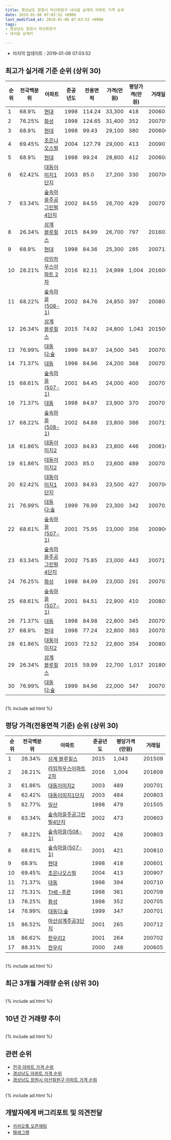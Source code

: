 ```yaml
---
title: 경상남도 창원시 마산회원구 내서읍 삼계리 아파트 가격 순위
date: 2019-01-06 07:03:52 +0900
last_modified_at: 2019-01-06 07:03:52 +0900
tags:
- 경상남도 창원시 마산회원구
- 내서읍 삼계리

---
```


* 마지막 업데이트 : 2019-01-06 07:03:52

## 최고가 실거래 기준 순위 (상위 30)


|순위|전국백분위|아파트|준공년도|전용면적|가격(만원)|평당가격(만원)|거래일|
|---|---|---|---|---|---|---|---|
|1|68.9%|[현대](https://search.naver.com/search.naver?query=%EA%B2%BD%EC%83%81%EB%82%A8%EB%8F%84+%EC%B0%BD%EC%9B%90%EC%8B%9C+%EB%A7%88%EC%82%B0%ED%9A%8C%EC%9B%90%EA%B5%AC+%EB%82%B4%EC%84%9C%EC%9D%8D+%EC%82%BC%EA%B3%84%EB%A6%AC+%ED%98%84%EB%8C%80)|1998|114.24|33,300|418|200601|
|2|76.25%|[화성](https://search.naver.com/search.naver?query=%EA%B2%BD%EC%83%81%EB%82%A8%EB%8F%84+%EC%B0%BD%EC%9B%90%EC%8B%9C+%EB%A7%88%EC%82%B0%ED%9A%8C%EC%9B%90%EA%B5%AC+%EB%82%B4%EC%84%9C%EC%9D%8D+%EC%82%BC%EA%B3%84%EB%A6%AC+%ED%99%94%EC%84%B1)|1998|124.65|31,400|352|200705|
|3|68.9%|[현대](https://search.naver.com/search.naver?query=%EA%B2%BD%EC%83%81%EB%82%A8%EB%8F%84+%EC%B0%BD%EC%9B%90%EC%8B%9C+%EB%A7%88%EC%82%B0%ED%9A%8C%EC%9B%90%EA%B5%AC+%EB%82%B4%EC%84%9C%EC%9D%8D+%EC%82%BC%EA%B3%84%EB%A6%AC+%ED%98%84%EB%8C%80)|1998|99.43|29,100|380|200606|
|4|69.45%|[조은나오스빌](https://search.naver.com/search.naver?query=%EA%B2%BD%EC%83%81%EB%82%A8%EB%8F%84+%EC%B0%BD%EC%9B%90%EC%8B%9C+%EB%A7%88%EC%82%B0%ED%9A%8C%EC%9B%90%EA%B5%AC+%EB%82%B4%EC%84%9C%EC%9D%8D+%EC%82%BC%EA%B3%84%EB%A6%AC+%EC%A1%B0%EC%9D%80%EB%82%98%EC%98%A4%EC%8A%A4%EB%B9%8C)|2004|127.79|29,000|413|200907|
|5|68.9%|[현대](https://search.naver.com/search.naver?query=%EA%B2%BD%EC%83%81%EB%82%A8%EB%8F%84+%EC%B0%BD%EC%9B%90%EC%8B%9C+%EB%A7%88%EC%82%B0%ED%9A%8C%EC%9B%90%EA%B5%AC+%EB%82%B4%EC%84%9C%EC%9D%8D+%EC%82%BC%EA%B3%84%EB%A6%AC+%ED%98%84%EB%8C%80)|1998|99.24|28,800|412|200608|
|6|62.42%|[대동이미지1단지](https://search.naver.com/search.naver?query=%EA%B2%BD%EC%83%81%EB%82%A8%EB%8F%84+%EC%B0%BD%EC%9B%90%EC%8B%9C+%EB%A7%88%EC%82%B0%ED%9A%8C%EC%9B%90%EA%B5%AC+%EB%82%B4%EC%84%9C%EC%9D%8D+%EC%82%BC%EA%B3%84%EB%A6%AC+%EB%8C%80%EB%8F%99%EC%9D%B4%EB%AF%B8%EC%A7%801%EB%8B%A8%EC%A7%80)|2003|85.0|27,200|330|200706|
|7|63.34%|[숲속마을주공그린빌4단지](https://search.naver.com/search.naver?query=%EA%B2%BD%EC%83%81%EB%82%A8%EB%8F%84+%EC%B0%BD%EC%9B%90%EC%8B%9C+%EB%A7%88%EC%82%B0%ED%9A%8C%EC%9B%90%EA%B5%AC+%EB%82%B4%EC%84%9C%EC%9D%8D+%EC%82%BC%EA%B3%84%EB%A6%AC+%EC%88%B2%EC%86%8D%EB%A7%88%EC%9D%84%EC%A3%BC%EA%B3%B5%EA%B7%B8%EB%A6%B0%EB%B9%8C4%EB%8B%A8%EC%A7%80)|2002|84.55|26,700|429|200707|
|8|26.34%|[삼계 블루힐스](https://search.naver.com/search.naver?query=%EA%B2%BD%EC%83%81%EB%82%A8%EB%8F%84+%EC%B0%BD%EC%9B%90%EC%8B%9C+%EB%A7%88%EC%82%B0%ED%9A%8C%EC%9B%90%EA%B5%AC+%EB%82%B4%EC%84%9C%EC%9D%8D+%EC%82%BC%EA%B3%84%EB%A6%AC+%EC%82%BC%EA%B3%84+%EB%B8%94%EB%A3%A8%ED%9E%90%EC%8A%A4)|2015|84.99|26,700|797|201603|
|9|68.9%|[현대](https://search.naver.com/search.naver?query=%EA%B2%BD%EC%83%81%EB%82%A8%EB%8F%84+%EC%B0%BD%EC%9B%90%EC%8B%9C+%EB%A7%88%EC%82%B0%ED%9A%8C%EC%9B%90%EA%B5%AC+%EB%82%B4%EC%84%9C%EC%9D%8D+%EC%82%BC%EA%B3%84%EB%A6%AC+%ED%98%84%EB%8C%80)|1998|84.36|25,300|285|200712|
|10|28.21%|[라임하우스아파트 2차](https://search.naver.com/search.naver?query=%EA%B2%BD%EC%83%81%EB%82%A8%EB%8F%84+%EC%B0%BD%EC%9B%90%EC%8B%9C+%EB%A7%88%EC%82%B0%ED%9A%8C%EC%9B%90%EA%B5%AC+%EB%82%B4%EC%84%9C%EC%9D%8D+%EC%82%BC%EA%B3%84%EB%A6%AC+%EB%9D%BC%EC%9E%84%ED%95%98%EC%9A%B0%EC%8A%A4%EC%95%84%ED%8C%8C%ED%8A%B8+2%EC%B0%A8)|2016|82.11|24,999|1,004|201609|
|11|68.22%|[숲속마을(508-1)](https://search.naver.com/search.naver?query=%EA%B2%BD%EC%83%81%EB%82%A8%EB%8F%84+%EC%B0%BD%EC%9B%90%EC%8B%9C+%EB%A7%88%EC%82%B0%ED%9A%8C%EC%9B%90%EA%B5%AC+%EB%82%B4%EC%84%9C%EC%9D%8D+%EC%82%BC%EA%B3%84%EB%A6%AC+%EC%88%B2%EC%86%8D%EB%A7%88%EC%9D%84%28508-1%29)|2002|84.76|24,850|397|200803|
|12|26.34%|[삼계 블루힐스](https://search.naver.com/search.naver?query=%EA%B2%BD%EC%83%81%EB%82%A8%EB%8F%84+%EC%B0%BD%EC%9B%90%EC%8B%9C+%EB%A7%88%EC%82%B0%ED%9A%8C%EC%9B%90%EA%B5%AC+%EB%82%B4%EC%84%9C%EC%9D%8D+%EC%82%BC%EA%B3%84%EB%A6%AC+%EC%82%BC%EA%B3%84+%EB%B8%94%EB%A3%A8%ED%9E%90%EC%8A%A4)|2015|74.92|24,800|1,043|201509|
|13|76.99%|[대동다:숲](https://search.naver.com/search.naver?query=%EA%B2%BD%EC%83%81%EB%82%A8%EB%8F%84+%EC%B0%BD%EC%9B%90%EC%8B%9C+%EB%A7%88%EC%82%B0%ED%9A%8C%EC%9B%90%EA%B5%AC+%EB%82%B4%EC%84%9C%EC%9D%8D+%EC%82%BC%EA%B3%84%EB%A6%AC+%EB%8C%80%EB%8F%99%EB%8B%A4%3A%EC%88%B2)|1999|84.97|24,500|345|200703|
|14|71.37%|[대동](https://search.naver.com/search.naver?query=%EA%B2%BD%EC%83%81%EB%82%A8%EB%8F%84+%EC%B0%BD%EC%9B%90%EC%8B%9C+%EB%A7%88%EC%82%B0%ED%9A%8C%EC%9B%90%EA%B5%AC+%EB%82%B4%EC%84%9C%EC%9D%8D+%EC%82%BC%EA%B3%84%EB%A6%AC+%EB%8C%80%EB%8F%99)|1998|84.96|24,200|368|200702|
|15|68.61%|[숲속마을(507-1)](https://search.naver.com/search.naver?query=%EA%B2%BD%EC%83%81%EB%82%A8%EB%8F%84+%EC%B0%BD%EC%9B%90%EC%8B%9C+%EB%A7%88%EC%82%B0%ED%9A%8C%EC%9B%90%EA%B5%AC+%EB%82%B4%EC%84%9C%EC%9D%8D+%EC%82%BC%EA%B3%84%EB%A6%AC+%EC%88%B2%EC%86%8D%EB%A7%88%EC%9D%84%28507-1%29)|2001|84.45|24,000|400|200707|
|16|71.37%|[대동](https://search.naver.com/search.naver?query=%EA%B2%BD%EC%83%81%EB%82%A8%EB%8F%84+%EC%B0%BD%EC%9B%90%EC%8B%9C+%EB%A7%88%EC%82%B0%ED%9A%8C%EC%9B%90%EA%B5%AC+%EB%82%B4%EC%84%9C%EC%9D%8D+%EC%82%BC%EA%B3%84%EB%A6%AC+%EB%8C%80%EB%8F%99)|1998|84.97|23,900|370|200701|
|17|68.22%|[숲속마을(508-1)](https://search.naver.com/search.naver?query=%EA%B2%BD%EC%83%81%EB%82%A8%EB%8F%84+%EC%B0%BD%EC%9B%90%EC%8B%9C+%EB%A7%88%EC%82%B0%ED%9A%8C%EC%9B%90%EA%B5%AC+%EB%82%B4%EC%84%9C%EC%9D%8D+%EC%82%BC%EA%B3%84%EB%A6%AC+%EC%88%B2%EC%86%8D%EB%A7%88%EC%9D%84%28508-1%29)|2002|84.88|23,800|386|200712|
|18|61.86%|[대동이미지2](https://search.naver.com/search.naver?query=%EA%B2%BD%EC%83%81%EB%82%A8%EB%8F%84+%EC%B0%BD%EC%9B%90%EC%8B%9C+%EB%A7%88%EC%82%B0%ED%9A%8C%EC%9B%90%EA%B5%AC+%EB%82%B4%EC%84%9C%EC%9D%8D+%EC%82%BC%EA%B3%84%EB%A6%AC+%EB%8C%80%EB%8F%99%EC%9D%B4%EB%AF%B8%EC%A7%802)|2003|84.93|23,800|446|200610|
|19|61.86%|[대동이미지2](https://search.naver.com/search.naver?query=%EA%B2%BD%EC%83%81%EB%82%A8%EB%8F%84+%EC%B0%BD%EC%9B%90%EC%8B%9C+%EB%A7%88%EC%82%B0%ED%9A%8C%EC%9B%90%EA%B5%AC+%EB%82%B4%EC%84%9C%EC%9D%8D+%EC%82%BC%EA%B3%84%EB%A6%AC+%EB%8C%80%EB%8F%99%EC%9D%B4%EB%AF%B8%EC%A7%802)|2003|85.0|23,600|489|200701|
|20|62.42%|[대동이미지1단지](https://search.naver.com/search.naver?query=%EA%B2%BD%EC%83%81%EB%82%A8%EB%8F%84+%EC%B0%BD%EC%9B%90%EC%8B%9C+%EB%A7%88%EC%82%B0%ED%9A%8C%EC%9B%90%EA%B5%AC+%EB%82%B4%EC%84%9C%EC%9D%8D+%EC%82%BC%EA%B3%84%EB%A6%AC+%EB%8C%80%EB%8F%99%EC%9D%B4%EB%AF%B8%EC%A7%801%EB%8B%A8%EC%A7%80)|2003|84.93|23,500|427|200706|
|21|76.99%|[대동다:숲](https://search.naver.com/search.naver?query=%EA%B2%BD%EC%83%81%EB%82%A8%EB%8F%84+%EC%B0%BD%EC%9B%90%EC%8B%9C+%EB%A7%88%EC%82%B0%ED%9A%8C%EC%9B%90%EA%B5%AC+%EB%82%B4%EC%84%9C%EC%9D%8D+%EC%82%BC%EA%B3%84%EB%A6%AC+%EB%8C%80%EB%8F%99%EB%8B%A4%3A%EC%88%B2)|1999|76.99|23,300|342|200701|
|22|68.61%|[숲속마을(507-1)](https://search.naver.com/search.naver?query=%EA%B2%BD%EC%83%81%EB%82%A8%EB%8F%84+%EC%B0%BD%EC%9B%90%EC%8B%9C+%EB%A7%88%EC%82%B0%ED%9A%8C%EC%9B%90%EA%B5%AC+%EB%82%B4%EC%84%9C%EC%9D%8D+%EC%82%BC%EA%B3%84%EB%A6%AC+%EC%88%B2%EC%86%8D%EB%A7%88%EC%9D%84%28507-1%29)|2001|75.95|23,000|356|200906|
|23|63.34%|[숲속마을주공그린빌4단지](https://search.naver.com/search.naver?query=%EA%B2%BD%EC%83%81%EB%82%A8%EB%8F%84+%EC%B0%BD%EC%9B%90%EC%8B%9C+%EB%A7%88%EC%82%B0%ED%9A%8C%EC%9B%90%EA%B5%AC+%EB%82%B4%EC%84%9C%EC%9D%8D+%EC%82%BC%EA%B3%84%EB%A6%AC+%EC%88%B2%EC%86%8D%EB%A7%88%EC%9D%84%EC%A3%BC%EA%B3%B5%EA%B7%B8%EB%A6%B0%EB%B9%8C4%EB%8B%A8%EC%A7%80)|2002|75.85|23,000|443|200711|
|24|76.25%|[화성](https://search.naver.com/search.naver?query=%EA%B2%BD%EC%83%81%EB%82%A8%EB%8F%84+%EC%B0%BD%EC%9B%90%EC%8B%9C+%EB%A7%88%EC%82%B0%ED%9A%8C%EC%9B%90%EA%B5%AC+%EB%82%B4%EC%84%9C%EC%9D%8D+%EC%82%BC%EA%B3%84%EB%A6%AC+%ED%99%94%EC%84%B1)|1998|84.99|23,000|291|200702|
|25|68.61%|[숲속마을(507-1)](https://search.naver.com/search.naver?query=%EA%B2%BD%EC%83%81%EB%82%A8%EB%8F%84+%EC%B0%BD%EC%9B%90%EC%8B%9C+%EB%A7%88%EC%82%B0%ED%9A%8C%EC%9B%90%EA%B5%AC+%EB%82%B4%EC%84%9C%EC%9D%8D+%EC%82%BC%EA%B3%84%EB%A6%AC+%EC%88%B2%EC%86%8D%EB%A7%88%EC%9D%84%28507-1%29)|2001|84.51|22,900|410|200805|
|26|71.37%|[대동](https://search.naver.com/search.naver?query=%EA%B2%BD%EC%83%81%EB%82%A8%EB%8F%84+%EC%B0%BD%EC%9B%90%EC%8B%9C+%EB%A7%88%EC%82%B0%ED%9A%8C%EC%9B%90%EA%B5%AC+%EB%82%B4%EC%84%9C%EC%9D%8D+%EC%82%BC%EA%B3%84%EB%A6%AC+%EB%8C%80%EB%8F%99)|1998|84.98|22,800|345|200701|
|27|68.9%|[현대](https://search.naver.com/search.naver?query=%EA%B2%BD%EC%83%81%EB%82%A8%EB%8F%84+%EC%B0%BD%EC%9B%90%EC%8B%9C+%EB%A7%88%EC%82%B0%ED%9A%8C%EC%9B%90%EA%B5%AC+%EB%82%B4%EC%84%9C%EC%9D%8D+%EC%82%BC%EA%B3%84%EB%A6%AC+%ED%98%84%EB%8C%80)|1998|77.24|22,800|363|200701|
|28|61.86%|[대동이미지2](https://search.naver.com/search.naver?query=%EA%B2%BD%EC%83%81%EB%82%A8%EB%8F%84+%EC%B0%BD%EC%9B%90%EC%8B%9C+%EB%A7%88%EC%82%B0%ED%9A%8C%EC%9B%90%EA%B5%AC+%EB%82%B4%EC%84%9C%EC%9D%8D+%EC%82%BC%EA%B3%84%EB%A6%AC+%EB%8C%80%EB%8F%99%EC%9D%B4%EB%AF%B8%EC%A7%802)|2003|72.52|22,800|354|200808|
|29|26.34%|[삼계 블루힐스](https://search.naver.com/search.naver?query=%EA%B2%BD%EC%83%81%EB%82%A8%EB%8F%84+%EC%B0%BD%EC%9B%90%EC%8B%9C+%EB%A7%88%EC%82%B0%ED%9A%8C%EC%9B%90%EA%B5%AC+%EB%82%B4%EC%84%9C%EC%9D%8D+%EC%82%BC%EA%B3%84%EB%A6%AC+%EC%82%BC%EA%B3%84+%EB%B8%94%EB%A3%A8%ED%9E%90%EC%8A%A4)|2015|59.99|22,700|1,017|201809|
|30|76.99%|[대동다:숲](https://search.naver.com/search.naver?query=%EA%B2%BD%EC%83%81%EB%82%A8%EB%8F%84+%EC%B0%BD%EC%9B%90%EC%8B%9C+%EB%A7%88%EC%82%B0%ED%9A%8C%EC%9B%90%EA%B5%AC+%EB%82%B4%EC%84%9C%EC%9D%8D+%EC%82%BC%EA%B3%84%EB%A6%AC+%EB%8C%80%EB%8F%99%EB%8B%A4%3A%EC%88%B2)|1999|84.96|22,000|347|200701|


<br>
{% include ad.html %}
<br>

## 평당 가격(전용면적 기준) 순위 (상위 30)


|순위|전국백분위|아파트|준공년도|평당가격(만원)|거래일|
|---|---|---|---|---|---|
|1|26.34%|[삼계 블루힐스](https://search.naver.com/search.naver?query=%EA%B2%BD%EC%83%81%EB%82%A8%EB%8F%84+%EC%B0%BD%EC%9B%90%EC%8B%9C+%EB%A7%88%EC%82%B0%ED%9A%8C%EC%9B%90%EA%B5%AC+%EB%82%B4%EC%84%9C%EC%9D%8D+%EC%82%BC%EA%B3%84%EB%A6%AC+%EC%82%BC%EA%B3%84+%EB%B8%94%EB%A3%A8%ED%9E%90%EC%8A%A4)|2015|1,043|201509|
|2|28.21%|[라임하우스아파트 2차](https://search.naver.com/search.naver?query=%EA%B2%BD%EC%83%81%EB%82%A8%EB%8F%84+%EC%B0%BD%EC%9B%90%EC%8B%9C+%EB%A7%88%EC%82%B0%ED%9A%8C%EC%9B%90%EA%B5%AC+%EB%82%B4%EC%84%9C%EC%9D%8D+%EC%82%BC%EA%B3%84%EB%A6%AC+%EB%9D%BC%EC%9E%84%ED%95%98%EC%9A%B0%EC%8A%A4%EC%95%84%ED%8C%8C%ED%8A%B8+2%EC%B0%A8)|2016|1,004|201609|
|3|61.86%|[대동이미지2](https://search.naver.com/search.naver?query=%EA%B2%BD%EC%83%81%EB%82%A8%EB%8F%84+%EC%B0%BD%EC%9B%90%EC%8B%9C+%EB%A7%88%EC%82%B0%ED%9A%8C%EC%9B%90%EA%B5%AC+%EB%82%B4%EC%84%9C%EC%9D%8D+%EC%82%BC%EA%B3%84%EB%A6%AC+%EB%8C%80%EB%8F%99%EC%9D%B4%EB%AF%B8%EC%A7%802)|2003|489|200701|
|4|62.42%|[대동이미지1단지](https://search.naver.com/search.naver?query=%EA%B2%BD%EC%83%81%EB%82%A8%EB%8F%84+%EC%B0%BD%EC%9B%90%EC%8B%9C+%EB%A7%88%EC%82%B0%ED%9A%8C%EC%9B%90%EA%B5%AC+%EB%82%B4%EC%84%9C%EC%9D%8D+%EC%82%BC%EA%B3%84%EB%A6%AC+%EB%8C%80%EB%8F%99%EC%9D%B4%EB%AF%B8%EC%A7%801%EB%8B%A8%EC%A7%80)|2003|484|200803|
|5|62.77%|[일산](https://search.naver.com/search.naver?query=%EA%B2%BD%EC%83%81%EB%82%A8%EB%8F%84+%EC%B0%BD%EC%9B%90%EC%8B%9C+%EB%A7%88%EC%82%B0%ED%9A%8C%EC%9B%90%EA%B5%AC+%EB%82%B4%EC%84%9C%EC%9D%8D+%EC%82%BC%EA%B3%84%EB%A6%AC+%EC%9D%BC%EC%82%B0)|1998|479|201505|
|6|63.34%|[숲속마을주공그린빌4단지](https://search.naver.com/search.naver?query=%EA%B2%BD%EC%83%81%EB%82%A8%EB%8F%84+%EC%B0%BD%EC%9B%90%EC%8B%9C+%EB%A7%88%EC%82%B0%ED%9A%8C%EC%9B%90%EA%B5%AC+%EB%82%B4%EC%84%9C%EC%9D%8D+%EC%82%BC%EA%B3%84%EB%A6%AC+%EC%88%B2%EC%86%8D%EB%A7%88%EC%9D%84%EC%A3%BC%EA%B3%B5%EA%B7%B8%EB%A6%B0%EB%B9%8C4%EB%8B%A8%EC%A7%80)|2002|473|200603|
|7|68.22%|[숲속마을(508-1)](https://search.naver.com/search.naver?query=%EA%B2%BD%EC%83%81%EB%82%A8%EB%8F%84+%EC%B0%BD%EC%9B%90%EC%8B%9C+%EB%A7%88%EC%82%B0%ED%9A%8C%EC%9B%90%EA%B5%AC+%EB%82%B4%EC%84%9C%EC%9D%8D+%EC%82%BC%EA%B3%84%EB%A6%AC+%EC%88%B2%EC%86%8D%EB%A7%88%EC%9D%84%28508-1%29)|2002|426|200803|
|8|68.61%|[숲속마을(507-1)](https://search.naver.com/search.naver?query=%EA%B2%BD%EC%83%81%EB%82%A8%EB%8F%84+%EC%B0%BD%EC%9B%90%EC%8B%9C+%EB%A7%88%EC%82%B0%ED%9A%8C%EC%9B%90%EA%B5%AC+%EB%82%B4%EC%84%9C%EC%9D%8D+%EC%82%BC%EA%B3%84%EB%A6%AC+%EC%88%B2%EC%86%8D%EB%A7%88%EC%9D%84%28507-1%29)|2001|421|200810|
|9|68.9%|[현대](https://search.naver.com/search.naver?query=%EA%B2%BD%EC%83%81%EB%82%A8%EB%8F%84+%EC%B0%BD%EC%9B%90%EC%8B%9C+%EB%A7%88%EC%82%B0%ED%9A%8C%EC%9B%90%EA%B5%AC+%EB%82%B4%EC%84%9C%EC%9D%8D+%EC%82%BC%EA%B3%84%EB%A6%AC+%ED%98%84%EB%8C%80)|1998|418|200601|
|10|69.45%|[조은나오스빌](https://search.naver.com/search.naver?query=%EA%B2%BD%EC%83%81%EB%82%A8%EB%8F%84+%EC%B0%BD%EC%9B%90%EC%8B%9C+%EB%A7%88%EC%82%B0%ED%9A%8C%EC%9B%90%EA%B5%AC+%EB%82%B4%EC%84%9C%EC%9D%8D+%EC%82%BC%EA%B3%84%EB%A6%AC+%EC%A1%B0%EC%9D%80%EB%82%98%EC%98%A4%EC%8A%A4%EB%B9%8C)|2004|413|200907|
|11|71.37%|[대동](https://search.naver.com/search.naver?query=%EA%B2%BD%EC%83%81%EB%82%A8%EB%8F%84+%EC%B0%BD%EC%9B%90%EC%8B%9C+%EB%A7%88%EC%82%B0%ED%9A%8C%EC%9B%90%EA%B5%AC+%EB%82%B4%EC%84%9C%EC%9D%8D+%EC%82%BC%EA%B3%84%EB%A6%AC+%EB%8C%80%EB%8F%99)|1998|394|200710|
|12|75.31%|[THE-푸른](https://search.naver.com/search.naver?query=%EA%B2%BD%EC%83%81%EB%82%A8%EB%8F%84+%EC%B0%BD%EC%9B%90%EC%8B%9C+%EB%A7%88%EC%82%B0%ED%9A%8C%EC%9B%90%EA%B5%AC+%EB%82%B4%EC%84%9C%EC%9D%8D+%EC%82%BC%EA%B3%84%EB%A6%AC+THE-%ED%91%B8%EB%A5%B8)|1998|361|200709|
|13|76.25%|[화성](https://search.naver.com/search.naver?query=%EA%B2%BD%EC%83%81%EB%82%A8%EB%8F%84+%EC%B0%BD%EC%9B%90%EC%8B%9C+%EB%A7%88%EC%82%B0%ED%9A%8C%EC%9B%90%EA%B5%AC+%EB%82%B4%EC%84%9C%EC%9D%8D+%EC%82%BC%EA%B3%84%EB%A6%AC+%ED%99%94%EC%84%B1)|1998|352|200705|
|14|76.99%|[대동다:숲](https://search.naver.com/search.naver?query=%EA%B2%BD%EC%83%81%EB%82%A8%EB%8F%84+%EC%B0%BD%EC%9B%90%EC%8B%9C+%EB%A7%88%EC%82%B0%ED%9A%8C%EC%9B%90%EA%B5%AC+%EB%82%B4%EC%84%9C%EC%9D%8D+%EC%82%BC%EA%B3%84%EB%A6%AC+%EB%8C%80%EB%8F%99%EB%8B%A4%3A%EC%88%B2)|1999|347|200701|
|15|86.52%|[마산삼계주공3단지](https://search.naver.com/search.naver?query=%EA%B2%BD%EC%83%81%EB%82%A8%EB%8F%84+%EC%B0%BD%EC%9B%90%EC%8B%9C+%EB%A7%88%EC%82%B0%ED%9A%8C%EC%9B%90%EA%B5%AC+%EB%82%B4%EC%84%9C%EC%9D%8D+%EC%82%BC%EA%B3%84%EB%A6%AC+%EB%A7%88%EC%82%B0%EC%82%BC%EA%B3%84%EC%A3%BC%EA%B3%B53%EB%8B%A8%EC%A7%80)|2001|265|200712|
|16|86.62%|[한우리2](https://search.naver.com/search.naver?query=%EA%B2%BD%EC%83%81%EB%82%A8%EB%8F%84+%EC%B0%BD%EC%9B%90%EC%8B%9C+%EB%A7%88%EC%82%B0%ED%9A%8C%EC%9B%90%EA%B5%AC+%EB%82%B4%EC%84%9C%EC%9D%8D+%EC%82%BC%EA%B3%84%EB%A6%AC+%ED%95%9C%EC%9A%B0%EB%A6%AC2)|2001|264|200702|
|17|88.31%|[한우리](https://search.naver.com/search.naver?query=%EA%B2%BD%EC%83%81%EB%82%A8%EB%8F%84+%EC%B0%BD%EC%9B%90%EC%8B%9C+%EB%A7%88%EC%82%B0%ED%9A%8C%EC%9B%90%EA%B5%AC+%EB%82%B4%EC%84%9C%EC%9D%8D+%EC%82%BC%EA%B3%84%EB%A6%AC+%ED%95%9C%EC%9A%B0%EB%A6%AC)|2000|248|200605|


<br>
{% include ad.html %}
<br>

## 최근 3개월 거래량 순위 (상위 30)


<div style="width:100%;">
    <canvas id="deal_count_ranking" height="250"></canvas>
</div>


<script>
new Chart(document.getElementById("deal_count_ranking"), {
    type: 'horizontalBar',
    data: {
        labels: ['THE-푸른', '숲속마을(508-1)', '대동이미지1단지', '대동', '화성', '대동다:숲', '현대', '대동이미지2', '삼계 블루힐스'],
        datasets: [{
            label: '실거래 수',
            data: [4, 4, 4, 3, 2, 1, 1, 1, 1],
            borderColor: "rgba(255, 0, 128, 1)",
            backgroundColor: "rgba(255, 0, 128, 0.5)",
            fill: false,
        }]
    },
    options: {
        responsive: true,
        title: {
            display: true,
            text: '최근 3개월 거래량 순위'
        },
        tooltips: {
            mode: 'index',
            intersect: false,
            callbacks: {
                title: function(tooltipItems, data) {
                    return "실거래 수:";
                },
                label: function(tooltipItem, data) {
                    return data.labels[tooltipItem.index] + ": " + tooltipItem.xLabel;
                }
            }
        },
        hover: {
            mode: 'nearest',
            intersect: true
        },
        scales: {
            xAxes: [{
                display: true,
                scaleLabel: {
                    display: true,
                    labelString: '실거래 수'
                },
                ticks: {
                    suggestedMin: 0,
                }
            }],
            yAxes: [{
                display: true,
                ticks: {
                    autoSkip: false,
                    callback: function(value, index, values) {
                        if (value.length > 15)
                            return value.substr(0, 13) + "...";
                        else
                            return value;
                    }
                },
                scaleLabel: {
                    display: false,
                }
            }]
        }
    }
});

</script>


<br>
{% include ad.html %}
<br>

## 10년 간 거래량 추이


<div style="width:100%;">
    <canvas id="deal_progress" height="250"></canvas>
</div>

<script>
new Chart(document.getElementById("deal_progress"), {
    type: 'line',
    data: {
        labels: ['200901','200902','200903','200904','200905','200906','200907','200908','200909','200910','200911','200912','201001','201002','201003','201004','201005','201006','201007','201008','201009','201010','201011','201012','201101','201102','201103','201104','201105','201106','201107','201108','201109','201110','201111','201112','201201','201202','201203','201204','201205','201206','201207','201208','201209','201210','201211','201212','201301','201302','201303','201304','201305','201306','201307','201308','201309','201310','201311','201312','201401','201402','201403','201404','201405','201406','201407','201408','201409','201410','201411','201412','201501','201502','201503','201504','201505','201506','201507','201508','201509','201510','201511','201512','201601','201602','201603','201604','201605','201606','201607','201608','201609','201610','201611','201612','201701','201702','201703','201704','201705','201706','201707','201708','201709','201710','201711','201712','201801','201802','201803','201804','201805','201806','201807','201808','201809','201810','201811','201812','201901'],
        datasets: [{
            label: '실거래 수',
            pointRadius: 1,
            data: [40, 65, 62, 69, 57, 41, 48, 60, 68, 64, 57, 65, 76, 63, 69, 64, 52, 39, 50, 36, 45, 92, 56, 68, 62, 59, 72, 44, 43, 32, 22, 28, 37, 44, 39, 18, 18, 46, 33, 34, 25, 23, 23, 16, 36, 42, 62, 47, 35, 41, 62, 68, 53, 45, 39, 51, 46, 76, 40, 50, 46, 63, 59, 49, 53, 27, 41, 42, 53, 46, 31, 36, 40, 46, 56, 56, 39, 38, 38, 48, 50, 62, 32, 33, 26, 23, 31, 23, 18, 20, 27, 27, 33, 51, 30, 25, 24, 32, 15, 21, 42, 23, 12, 19, 15, 10, 17, 21, 16, 8, 19, 14, 12, 16, 17, 14, 19, 20, 13, 8, 0],
            borderColor: "rgba(255, 201, 14, 1)",
            backgroundColor: "rgba(255, 201, 14, 0.5)",
            fill: true,
        }]
    },
    options: {
        responsive: true,
        title: {
            display: true,
            text: '10년간 거래량 추이'
        },
        tooltips: {
            mode: 'index',
            intersect: false,
        },
        hover: {
            mode: 'nearest',
            intersect: true
        },
        scales: {
            xAxes: [{
                display: true,
                scaleLabel: {
                    display: true,
                    labelString: '년/월'
                }
            }],
            yAxes: [{
                display: true,
                ticks: {
                    suggestedMin: 0,
                },
                scaleLabel: {
                    display: true,
                    labelString: '실거래 수'
                }
            }]
        }
    }
});

</script>


<br>
{% include ad.html %}
<br>

## 관련 순위

- [전국 아파트 가격 순위](https://inasie.github.io/apt-ranking/전국)
- [경상남도 아파트 가격 순위](https://inasie.github.io/apt-ranking/경상남도)
- [경상남도 창원시 마산회원구 아파트 가격 순위](https://inasie.github.io/apt-ranking/경상남도-창원시-마산회원구)


<br>
{% include ad.html %}
<br>

## 개발자에게 버그리포트 및 의견전달

- [카카오톡 오픈채팅](https://open.kakao.com/o/gLJUAP4)
- [텔레그램](https://t.me/inasie)

